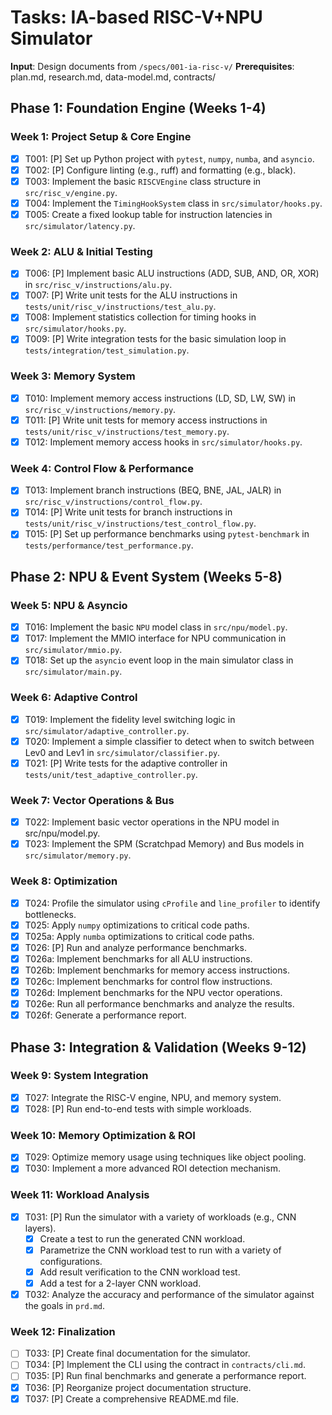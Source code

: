 # Tasks: IA-based RISC-V+NPU Simulator

**Input**: Design documents from `/specs/001-ia-risc-v/`
**Prerequisites**: plan.md, research.md, data-model.md, contracts/

## Phase 1: Foundation Engine (Weeks 1-4)

### Week 1: Project Setup & Core Engine
- [x] T001: [P] Set up Python project with `pytest`, `numpy`, `numba`, and `asyncio`.
- [x] T002: [P] Configure linting (e.g., ruff) and formatting (e.g., black).
- [x] T003: Implement the basic `RISCVEngine` class structure in `src/risc_v/engine.py`.
- [x] T004: Implement the `TimingHookSystem` class in `src/simulator/hooks.py`.
- [x] T005: Create a fixed lookup table for instruction latencies in `src/simulator/latency.py`.

### Week 2: ALU & Initial Testing
- [x] T006: [P] Implement basic ALU instructions (ADD, SUB, AND, OR, XOR) in `src/risc_v/instructions/alu.py`.
- [x] T007: [P] Write unit tests for the ALU instructions in `tests/unit/risc_v/instructions/test_alu.py`.
- [x] T008: Implement statistics collection for timing hooks in `src/simulator/hooks.py`.
- [x] T009: [P] Write integration tests for the basic simulation loop in `tests/integration/test_simulation.py`.

### Week 3: Memory System
- [x] T010: Implement memory access instructions (LD, SD, LW, SW) in `src/risc_v/instructions/memory.py`.
- [x] T011: [P] Write unit tests for memory access instructions in `tests/unit/risc_v/instructions/test_memory.py`.
- [x] T012: Implement memory access hooks in `src/simulator/hooks.py`.

### Week 4: Control Flow & Performance
- [x] T013: Implement branch instructions (BEQ, BNE, JAL, JALR) in `src/risc_v/instructions/control_flow.py`.
- [x] T014: [P] Write unit tests for branch instructions in `tests/unit/risc_v/instructions/test_control_flow.py`.
- [x] T015: [P] Set up performance benchmarks using `pytest-benchmark` in `tests/performance/test_performance.py`.

## Phase 2: NPU & Event System (Weeks 5-8)

### Week 5: NPU & Asyncio
- [x] T016: Implement the basic `NPU` model class in `src/npu/model.py`.
- [x] T017: Implement the MMIO interface for NPU communication in `src/simulator/mmio.py`.
- [x] T018: Set up the `asyncio` event loop in the main simulator class in `src/simulator/main.py`.

### Week 6: Adaptive Control
- [x] T019: Implement the fidelity level switching logic in `src/simulator/adaptive_controller.py`.
- [x] T020: Implement a simple classifier to detect when to switch between Lev0 and Lev1 in `src/simulator/classifier.py`.
- [x] T021: [P] Write tests for the adaptive controller in `tests/unit/test_adaptive_controller.py`.

### Week 7: Vector Operations & Bus
- [x] T022: Implement basic vector operations in the NPU model in src/npu/model.py.
- [x] T023: Implement the SPM (Scratchpad Memory) and Bus models in `src/simulator/memory.py`.

### Week 8: Optimization
- [x] T024: Profile the simulator using `cProfile` and `line_profiler` to identify bottlenecks.
- [x] T025: Apply `numpy` optimizations to critical code paths.
- [x] T025a: Apply `numba` optimizations to critical code paths.
- [x] T026: [P] Run and analyze performance benchmarks.
- [x] T026a: Implement benchmarks for all ALU instructions.
- [x] T026b: Implement benchmarks for memory access instructions.
- [x] T026c: Implement benchmarks for control flow instructions.
- [x] T026d: Implement benchmarks for the NPU vector operations.
- [x] T026e: Run all performance benchmarks and analyze the results.
- [x] T026f: Generate a performance report.

## Phase 3: Integration & Validation (Weeks 9-12)

### Week 9: System Integration
- [x] T027: Integrate the RISC-V engine, NPU, and memory system.
- [x] T028: [P] Run end-to-end tests with simple workloads.

### Week 10: Memory Optimization & ROI
- [x] T029: Optimize memory usage using techniques like object pooling.
- [x] T030: Implement a more advanced ROI detection mechanism.

### Week 11: Workload Analysis
- [x] T031: [P] Run the simulator with a variety of workloads (e.g., CNN layers).
  - [x] Create a test to run the generated CNN workload.
  - [x] Parametrize the CNN workload test to run with a variety of configurations.
  - [x] Add result verification to the CNN workload test.
  - [x] Add a test for a 2-layer CNN workload.
- [x] T032: Analyze the accuracy and performance of the simulator against the goals in `prd.md`.

### Week 12: Finalization
- [ ] T033: [P] Create final documentation for the simulator.
- [ ] T034: [P] Implement the CLI using the contract in `contracts/cli.md`.
- [ ] T035: [P] Run final benchmarks and generate a performance report.
- [x] T036: [P] Reorganize project documentation structure.
- [x] T037: [P] Create a comprehensive README.md file.
